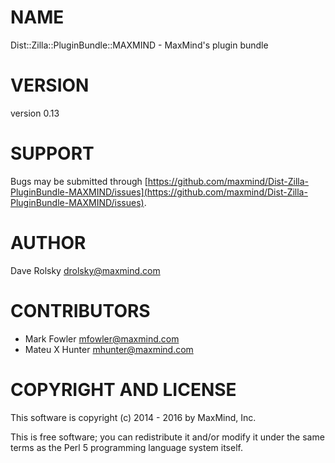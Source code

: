# NAME

Dist::Zilla::PluginBundle::MAXMIND - MaxMind's plugin bundle

# VERSION

version 0.13

# SUPPORT

Bugs may be submitted through [https://github.com/maxmind/Dist-Zilla-PluginBundle-MAXMIND/issues](https://github.com/maxmind/Dist-Zilla-PluginBundle-MAXMIND/issues).

# AUTHOR

Dave Rolsky <drolsky@maxmind.com>

# CONTRIBUTORS

- Mark Fowler <mfowler@maxmind.com>
- Mateu X Hunter <mhunter@maxmind.com>

# COPYRIGHT AND LICENSE

This software is copyright (c) 2014 - 2016 by MaxMind, Inc.

This is free software; you can redistribute it and/or modify it under
the same terms as the Perl 5 programming language system itself.
